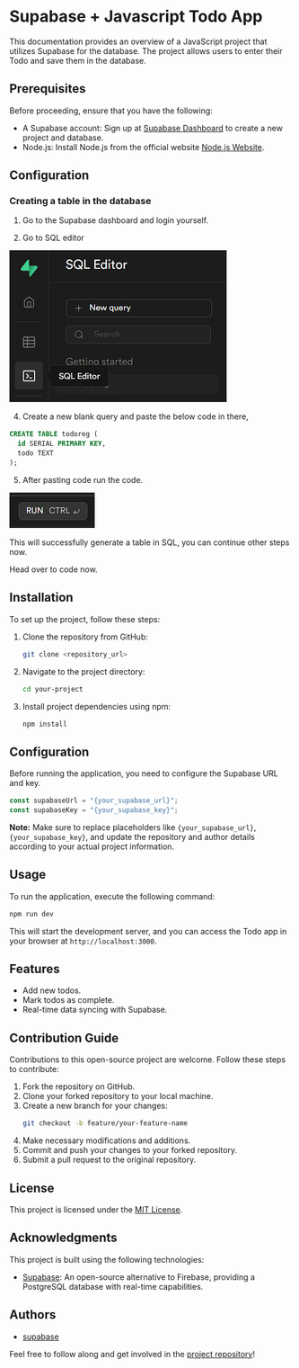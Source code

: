 # Supabase + Javascript Todo App

This documentation provides an overview of a JavaScript project that utilizes Supabase for the database. The project allows users to enter their Todo and save them in the database.
## Prerequisites

Before proceeding, ensure that you have the following:

- A Supabase account: Sign up at [Supabase Dashboard](https://supabase.com/dashboard) to create a new project and database.
- Node.js: Install Node.js from the official website [Node.js Website](https://nodejs.org).


## Configuration

### Creating a table in the database

1. Go to the Supabase dashboard and login yourself.


3. Go to SQL editor


<img src="./table-generation-1.png" alt="SQL editor"/>

4. Create a new blank query and paste the below code in there,

```SQL
CREATE TABLE todoreg (
  id SERIAL PRIMARY KEY,
  todo TEXT
);
```

5. After pasting code run the code.



<img src="./table-generation-2.png" alt="run query"/>

This will successfully generate a table in SQL, you can continue other steps now.

Head over to code now.

## Installation

To set up the project, follow these steps:

1. Clone the repository from GitHub:
   ```bash
   git clone <repository_url>
   ```

2. Navigate to the project directory:
   ```bash
   cd your-project
   ```

3. Install project dependencies using npm:
   ```bash
   npm install
   ```

## Configuration

Before running the application, you need to configure the Supabase URL and key. 
```javascript
const supabaseUrl = "{your_supabase_url}";
const supabaseKey = "{your_supabase_key}";
```

**Note:** Make sure to replace placeholders like `{your_supabase_url}`, `{your_supabase_key}`, and update the repository and author details according to your actual project information.

## Usage

To run the application, execute the following command:

```bash
npm run dev
```

This will start the development server, and you can access the Todo app in your browser at `http://localhost:3000`.

## Features

- Add new todos.
- Mark todos as complete.
- Real-time data syncing with Supabase.

## Contribution Guide

Contributions to this open-source project are welcome. Follow these steps to contribute:

1. Fork the repository on GitHub.
2. Clone your forked repository to your local machine.
3. Create a new branch for your changes:
   ```bash
   git checkout -b feature/your-feature-name
   ```
4. Make necessary modifications and additions.
5. Commit and push your changes to your forked repository.
6. Submit a pull request to the original repository.

## License

This project is licensed under the [MIT License](LICENSE).

## Acknowledgments

This project is built using the following technologies:

- [Supabase](https://supabase.com): An open-source alternative to Firebase, providing a PostgreSQL database with real-time capabilities.

## Authors

- [supabase](https://github.com/supabse)

Feel free to follow along and get involved in the [project repository](https://github.com/supabase/supabase)!

